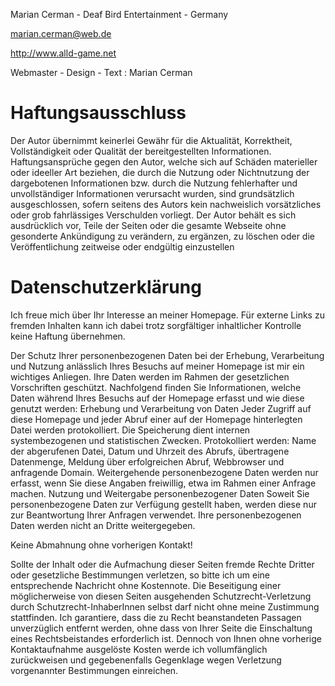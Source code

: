 Marian Cerman - Deaf Bird Entertainment - Germany

marian.cerman@web.de

http://www.alld-game.net

Webmaster - Design - Text : Marian Cerman

Haftungsausschluss
======
Der Autor übernimmt keinerlei Gewähr für die Aktualität, Korrektheit, Vollständigkeit oder Qualität der bereitgestellten Informationen. Haftungsansprüche gegen den Autor, welche sich auf Schäden materieller oder ideeller Art beziehen, die durch die Nutzung oder Nichtnutzung der dargebotenen Informationen bzw. durch die Nutzung fehlerhafter und unvollständiger Informationen verursacht wurden, sind grundsätzlich ausgeschlossen, sofern seitens des Autors kein nachweislich vorsätzliches oder grob fahrlässiges Verschulden vorliegt.
Der Autor behält es sich ausdrücklich vor, Teile der Seiten oder die gesamte Webseite ohne gesonderte Ankündigung zu verändern, zu ergänzen, zu löschen oder die Veröffentlichung zeitweise oder endgültig einzustellen

Datenschutzerklärung
======
Ich freue mich über Ihr Interesse an meiner Homepage. Für externe Links zu fremden Inhalten kann ich dabei trotz sorgfältiger inhaltlicher Kontrolle keine Haftung übernehmen.

Der Schutz Ihrer personenbezogenen Daten bei der Erhebung, Verarbeitung und Nutzung anlässlich Ihres Besuchs auf meiner Homepage ist mir ein wichtiges Anliegen. Ihre Daten werden im Rahmen der gesetzlichen Vorschriften geschützt. Nachfolgend finden Sie Informationen, welche Daten während Ihres Besuchs auf der Homepage erfasst und wie diese genutzt werden:
Erhebung und Verarbeitung von Daten
Jeder Zugriff auf diese Homepage und jeder Abruf einer auf der Homepage hinterlegten Datei werden protokolliert. Die Speicherung dient internen systembezogenen und statistischen Zwecken. Protokolliert werden: Name der abgerufenen Datei, Datum und Uhrzeit des Abrufs, übertragene Datenmenge, Meldung über erfolgreichen Abruf, Webbrowser und anfragende Domain. Weitergehende personenbezogene Daten werden nur erfasst, wenn Sie diese Angaben freiwillig, etwa im Rahmen einer Anfrage machen. 
Nutzung und Weitergabe personenbezogener Daten
Soweit Sie personenbezogene Daten zur Verfügung gestellt haben, werden diese nur zur Beantwortung Ihrer Anfragen verwendet.
Ihre personenbezogenen Daten werden nicht an Dritte weitergegeben.

Keine Abmahnung ohne vorherigen Kontakt!

Sollte der Inhalt oder die Aufmachung dieser Seiten fremde Rechte Dritter oder gesetzliche Bestimmungen verletzen, so bitte ich um eine entsprechende Nachricht ohne Kostennote. Die Beseitigung einer möglicherweise von diesen Seiten ausgehenden Schutzrecht-Verletzung durch Schutzrecht-InhaberInnen selbst darf nicht ohne meine Zustimmung stattfinden. Ich garantiere, dass die zu Recht beanstandeten Passagen unverzüglich entfernt werden, ohne dass von Ihrer Seite die Einschaltung eines Rechtsbeistandes erforderlich ist. Dennoch von Ihnen ohne vorherige Kontaktaufnahme ausgelöste Kosten werde ich vollumfänglich zurückweisen und gegebenenfalls Gegenklage wegen Verletzung vorgenannter Bestimmungen einreichen. 

